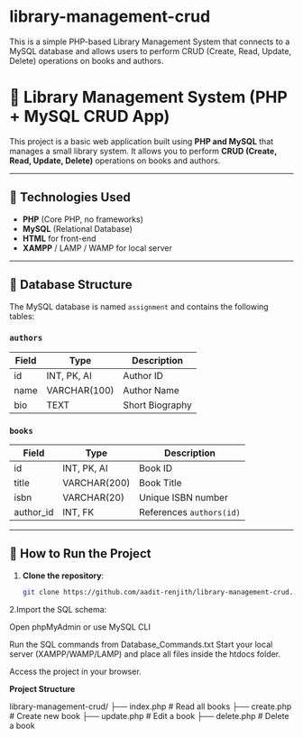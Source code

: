 # library-management-crud
This is a simple PHP-based Library Management System that connects to a MySQL database and allows users to perform CRUD (Create, Read, Update, Delete) operations on books and authors.

# 📘 Library Management System (PHP + MySQL CRUD App)

This project is a basic web application built using **PHP and MySQL** that manages a small library system. It allows you to perform **CRUD (Create, Read, Update, Delete)** operations on books and authors.

---

## 🔧 Technologies Used

- **PHP** (Core PHP, no frameworks)
- **MySQL** (Relational Database)
- **HTML** for front-end
- **XAMPP** / LAMP / WAMP for local server

---

## 🧱 Database Structure

The MySQL database is named `assignment` and contains the following tables:

### `authors`
| Field  | Type         | Description         |
|--------|--------------|---------------------|
| id     | INT, PK, AI  | Author ID           |
| name   | VARCHAR(100) | Author Name         |
| bio    | TEXT         | Short Biography     |

### `books`
| Field     | Type         | Description                    |
|-----------|--------------|--------------------------------|
| id        | INT, PK, AI  | Book ID                        |
| title     | VARCHAR(200) | Book Title                     |
| isbn      | VARCHAR(20)  | Unique ISBN number             |
| author_id | INT, FK      | References `authors(id)`       |

---

## 🚀 How to Run the Project

1. **Clone the repository**:
   ```bash
   git clone https://github.com/aadit-renjith/library-management-crud.git
   
2.Import the SQL schema:

Open phpMyAdmin or use MySQL CLI

Run the SQL commands from Database_Commands.txt 
Start your local server (XAMPP/WAMP/LAMP) and place all files inside the htdocs folder.

Access the project in your browser.

**Project Structure**

library-management-crud/
├── index.php        # Read all books
├── create.php       # Create new book
├── update.php       # Edit a book
├── delete.php       # Delete a book


